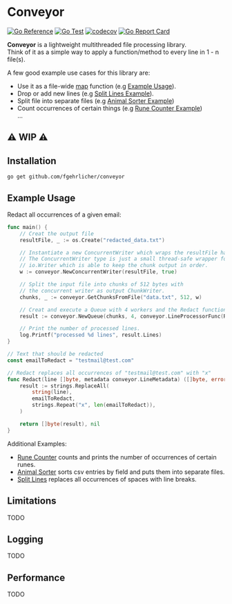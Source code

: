 # Conveyor

[![Go Reference](https://pkg.go.dev/badge/github.com/fgehrlicher/conveyor.svg)](https://pkg.go.dev/github.com/fgehrlicher/conveyor)
[![Go Test](https://github.com/fgehrlicher/conveyor/actions/workflows/test.yml/badge.svg)](https://github.com/fgehrlicher/conveyor/actions/workflows/test.yml)
[![codecov](https://codecov.io/gh/fgehrlicher/conveyor/branch/main/graph/badge.svg?token=pC3OdgbO6V)](https://codecov.io/gh/fgehrlicher/conveyor)
[![Go Report Card](https://goreportcard.com/badge/github.com/fgehrlicher/conveyor)](https://goreportcard.com/report/github.com/fgehrlicher/conveyor)

**Conveyor** is a lightweight multithreaded file processing library.  
Think of it as a simple way to apply a function/method to every line in 1 - n file(s).

A few good example use cases for this library are:

* Use it as a file-wide [map](https://en.wikipedia.org/wiki/Map_(higher-order_function)) function
  (e.g [Example Usage](#example-usage)).
* Drop or add new lines 
  (e.g [Split Lines Example](https://github.com/fgehrlicher/conveyor/tree/main/example/split_lines)).
* Split file into separate files 
  (e.g [Animal Sorter Example](https://github.com/fgehrlicher/conveyor/tree/main/example/animal_sorter))
* Count occurrences of certain things 
  (e.g [Rune Counter Example](https://github.com/fgehrlicher/conveyor/tree/main/example/rune_counter))  
...
## ⚠️ WIP ⚠️

## Installation
```
go get github.com/fgehrlicher/conveyor
```

<a id="example-usage"></a>
## Example Usage
Redact all occurrences of a given email:

```go
func main() {
	// Creat the output file
	resultFile, _ := os.Create("redacted_data.txt")

	// Instantiate a new ConcurrentWriter which wraps the resultFile handle.
	// The ConcurrentWriter type is just a small thread-safe wrapper for 
	// io.Writer which is able to keep the chunk output in order.
	w := conveyor.NewConcurrentWriter(resultFile, true)

	// Split the input file into chunks of 512 bytes with 
	// the concurrent writer as output ChunkWriter.
	chunks, _ := conveyor.GetChunksFromFile("data.txt", 512, w)

	// Creat and execute a Queue with 4 workers and the Redact function as LineProcessor.
	result := conveyor.NewQueue(chunks, 4, conveyor.LineProcessorFunc(Redact)).Work()

	// Print the number of processed lines.
	log.Printf("processed %d lines", result.Lines)
}

// Text that should be redacted
const emailToRedact = "testmail@test.com"

// Redact replaces all occurrences of "testmail@test.com" with "x"
func Redact(line []byte, metadata conveyor.LineMetadata) ([]byte, error) {
	result := strings.ReplaceAll(
		string(line),
		emailToRedact,
		strings.Repeat("x", len(emailToRedact)),
	)

	return []byte(result), nil
}
```

Additional Examples:  
* [Rune Counter](https://github.com/fgehrlicher/conveyor/tree/main/example/rune_counter)
  counts and prints the number of occurrences of certain runes. 
* [Animal Sorter](https://github.com/fgehrlicher/conveyor/tree/main/example/animal_sorter)
  sorts csv entries by field and puts them into separate files.
* [Split Lines](https://github.com/fgehrlicher/conveyor/tree/main/example/split_lines)
  replaces all occurrences of spaces with line breaks.

## Limitations 
TODO
## Logging
TODO
## Performance
TODO
